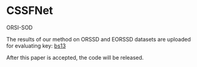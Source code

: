 # CSSFNet
ORSI-SOD

The results of our method on ORSSD and EORSSD datasets are uploaded for evaluating key: [bs13](https://pan.baidu.com/s/1-wbr27Z2FAfnCO8wu5Y2xQ)

After this paper is accepted, the code will be released.
